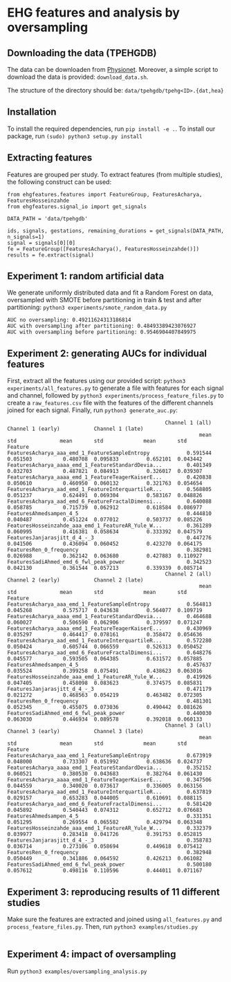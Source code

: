 # EHG features and analysis by oversampling


## Downloading the data (TPEHGDB)

The data can be downloaden from [Physionet](https://physionet.org/content/tpehgdb/1.0.1/). Moreover, a simple script to download the data is provided: `download_data.sh`.

The structure of the directory should be: `data/tpehgdb/tpehg<ID>.{dat,hea}`

## Installation

To install the required dependencies, run `pip install -e .`. To install our package, run `(sudo) python3 setup.py install`

## Extracting features

Features are grouped per study. To extract features (from multiple studies), the following construct can be used:

```python3
from ehgfeatures.features import FeatureGroup, FeaturesAcharya, FeaturesHosseinzahde
from ehgfeatures.signal_io import get_signals

DATA_PATH = 'data/tpehgdb'

ids, signals, gestations, remaining_durations = get_signals(DATA_PATH, n_signals=1)
signal = signals[0][0]
fe = FeatureGroup([FeaturesAcharya(), FeaturesHosseinzahde()])
results = fe.extract(signal)
```

## Experiment 1: random artificial data

We generate uniformly distributed data and fit a Random Forest on data, oversampled with SMOTE before partitioning in train & test and after partitioning: `python3 experiments/smote_random_data.py` 

```
AUC no oversampling: 0.49211624313186814
AUC with oversampling after partitioning: 0.48493389423076927
AUC with oversampling before partitioning: 0.9546904407849975
```

## Experiment 2: generating AUCs for individual features

First, extract all the features using our provided script: `python3 experiments/all_features.py` to generate a file with features for each signal and channel, followed by `python3 experiments/process_feature_files.py` to create a `raw_features.csv` file with the features of the different channels joined for each signal. Finally, run `python3 generate_auc.py`:

```
                                                   Channel 1 (all)           Channel 1 (early)           Channel 1 (late)          
                                                              mean       std              mean       std             mean       std
Feature                                                                                                                            
FeaturesAcharya_aaa_emd_1_FeatureSampleEntropy            0.591544  0.051503          0.480708  0.095833         0.652101  0.043442
FeaturesAcharya_aaaa_emd_1_FeatureStandardDevia...        0.401349  0.032703          0.487821  0.084913         0.326017  0.039307
FeaturesAcharya_aaaa_emd_1_FeatureTeagerKaiserE...        0.420838  0.050610          0.460950  0.060132         0.321763  0.054654
FeaturesAcharya_aad_emd_1_FeatureInterquartileR...        0.568805  0.051237          0.624491  0.069304         0.583167  0.048826
FeaturesAcharya_aad_emd_6_FeatureFractalDimensi...        0.640088  0.058785          0.715739  0.062912         0.618584  0.086977
FeaturesAhmedsampen_4_5                                   0.444810  0.040487          0.451224  0.077012         0.503737  0.085226
FeaturesHosseinzahde_aaa_emd_1_FeatureAR_Yule_W...        0.361289  0.060995          0.416381  0.058634         0.333392  0.047579
FeaturesJanjarasjitt_d_4_-_3                              0.447276  0.041506          0.436094  0.060452         0.423270  0.064175
FeaturesRen_0_frequency                                   0.382981  0.026988          0.362142  0.063680         0.427883  0.110927
FeaturesSadiAhmed_emd_6_fwl_peak_power                    0.342523  0.042130          0.361544  0.057213         0.339339  0.085714
                                                   Channel 2 (all)           Channel 2 (early)           Channel 2 (late)          
                                                              mean       std              mean       std             mean       std
Feature                                                                                                                            
FeaturesAcharya_aaa_emd_1_FeatureSampleEntropy            0.564813  0.045268          0.575717  0.043638         0.564077  0.109719
FeaturesAcharya_aaaa_emd_1_FeatureStandardDevia...        0.464688  0.060027          0.506590  0.062906         0.379597  0.071247
FeaturesAcharya_aaaa_emd_1_FeatureTeagerKaiserE...        0.430969  0.035297          0.464417  0.078161         0.358472  0.054636
FeaturesAcharya_aad_emd_1_FeatureInterquartileR...        0.572280  0.050424          0.605744  0.066559         0.526313  0.050452
FeaturesAcharya_aad_emd_6_FeatureFractalDimensi...        0.648276  0.045577          0.593505  0.064385         0.631572  0.057885
FeaturesAhmedsampen_4_5                                   0.457637  0.035524          0.399258  0.075491         0.438623  0.063016
FeaturesHosseinzahde_aaa_emd_1_FeatureAR_Yule_W...        0.419926  0.047405          0.458098  0.083623         0.374575  0.085831
FeaturesJanjarasjitt_d_4_-_3                              0.471179  0.021272          0.468563  0.054219         0.463482  0.072305
FeaturesRen_0_frequency                                   0.481301  0.052345          0.455075  0.073036         0.490442  0.081626
FeaturesSadiAhmed_emd_6_fwl_peak_power                    0.440030  0.063030          0.446934  0.089578         0.392018  0.060133
                                                   Channel 3 (all)           Channel 3 (early)           Channel 3 (late)          
                                                              mean       std              mean       std             mean       std
Feature                                                                                                                            
FeaturesAcharya_aaa_emd_1_FeatureSampleEntropy            0.673919  0.048000          0.733307  0.051992         0.638636  0.024737
FeaturesAcharya_aaaa_emd_1_FeatureStandardDevia...        0.352152  0.060521          0.380530  0.043683         0.382764  0.061430
FeaturesAcharya_aaaa_emd_1_FeatureTeagerKaiserE...        0.347506  0.044559          0.340020  0.073617         0.336005  0.063156
FeaturesAcharya_aad_emd_1_FeatureInterquartileR...        0.637819  0.029157          0.653283  0.044005         0.610691  0.088115
FeaturesAcharya_aad_emd_6_FeatureFractalDimensi...        0.581420  0.045892          0.540443  0.074312         0.652712  0.076683
FeaturesAhmedsampen_4_5                                   0.331351  0.051295          0.269554  0.065582         0.429794  0.063348
FeaturesHosseinzahde_aaa_emd_1_FeatureAR_Yule_W...        0.332379  0.039977          0.283418  0.041726         0.391753  0.052815
FeaturesJanjarasjitt_d_4_-_3                              0.358783  0.036714          0.273106  0.058694         0.449618  0.075412
FeaturesRen_0_frequency                                   0.382948  0.050449          0.341886  0.064592         0.426213  0.061082
FeaturesSadiAhmed_emd_6_fwl_peak_power                    0.500180  0.057612          0.498116  0.110596         0.444011  0.071167

```

## Experiment 3: reproducing results of 11 different studies

Make sure the features are extracted and joined using `all_features.py` and `process_feature_files.py`. Then, run `python3 examples/studies.py`

```

```

## Experiment 4: impact of oversampling

Run `python3 examples/oversampling_analysis.py`
